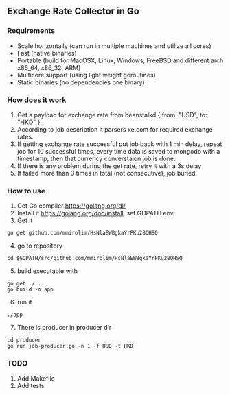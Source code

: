 ## Exchange Rate Collector in Go

### Requirements
- Scale horizontally (can run in multiple machines and utilize all cores)
- Fast (native binaries)
- Portable (build for MacOSX, Linux, Windows, FreeBSD and different arch x86_64, x86_32, ARM)
- Multicore support (using light weight goroutines)
- Static binaries (no dependencies one binary)

### How does it work

1. Get a payload for exchange rate from beanstalkd
  {
	from: "USD",
	to: "HKD"
  }
2. According to job description it parsers xe.com for required exchange rates.
3. If getting exchange rate successful put job back with 1 min delay, repeat job for 10 successful times, every time data is saved to mongodb with a timestamp, then that currency converstaion job is done.
4. If there is any problem during the get rate, retry it with a 3s delay
5. If failed more than 3 times in total (not consecutive), job buried.

### How to use
1. Get Go compiler https://golang.org/dl/
2. Install it https://golang.org/doc/install, set GOPATH env
3. Get it
```
go get github.com/mmirolim/HsNlaEWBgkaYrFKu2BQHSQ
```
4. go to repository
```
cd $GOPATH/src/github.com/mmirolim/HsNlaEWBgkaYrFKu2BQHSQ
```
5. build executable with
```
go get ./...
go build -o app
```
6. run it
```
./app
```
7. There is producer  in producer dir
```
cd producer
go run job-producer.go -n 1 -f USD -t HKD
```

### TODO
1. Add Makefile
2. Add tests


